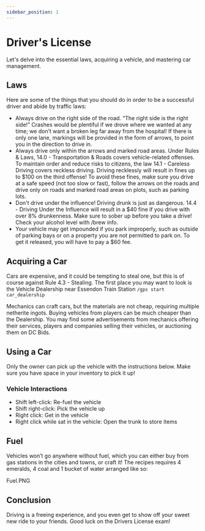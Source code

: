```yaml
---
sidebar_position: 1
---
```


# Driver's License

Let's delve into the essential laws, acquiring a vehicle, and mastering car management.

## Laws

Here are some of the things that you should do in order to be a successful driver and abide by traffic laws:

- Always drive on the right side of the road. “The right side is the right side!” Crashes would be plentiful if we drove where we wanted at any time; we don’t want a broken leg far away from the hospital! If there is only one lane, markings will be provided in the form of arrows, to point you in the direction to drive in.
- Always drive only within the arrows and marked road areas. Under Rules & Laws, 14.0 - Transportation & Roads covers vehicle-related offenses. To maintain order and reduce risks to citizens, the law 14.1 - Careless Driving covers reckless driving. Driving recklessly will result in fines up to $100 on the third offense! To avoid these fines, make sure you drive at a safe speed (not too slow or fast), follow the arrows on the roads and drive only on roads and marked road areas on plots, such as parking lots.
- Don't drive under the influence! Driving drunk is just as dangerous. 14.4 - Driving Under the Influence will result in a $40 fine if you drive with over 8% drunkenness. Make sure to sober up before you take a drive! Check your alcohol level with /brew info.
- Your vehicle may get impounded if you park improperly, such as outside of parking bays or on a property you are not permitted to park on. To get it released, you will have to pay a $60 fee.

## Acquiring a Car

Cars are expensive, and it could be tempting to steal one, but this is of course against Rule 4.3 - Stealing. The first place you may want to look is the Vehicle Dealership near Essendon Train Station ``/gps start car_dealership``

Mechanics can craft cars, but the materials are not cheap, requiring multiple netherite ingots. Buying vehicles from players can be much cheaper than the Dealership. You may find some advertisements from mechanics offering their services, players and companies selling their vehicles, or auctioning them on DC Bids.

## Using a Car
Only the owner can pick up the vehicle with the instructions below. Make sure you have space in your inventory to pick it up!

### Vehicle Interactions
- Shift left-click: Re-fuel the vehicle
- Shift right-click: Pick the vehicle up
- Right click: Get in the vehicle
- Right click while sat in the vehicle: Open the trunk to store items

## Fuel
Vehicles won’t go anywhere without fuel, which you can either buy from gas stations in the cities and towns, or craft it! The recipes requires 4 emeralds, 4 coal and 1 bucket of water arranged like so:

Fuel.PNG

## Conclusion
Driving is a freeing experience, and you even get to show off your sweet new ride to your friends. Good luck on the Drivers License exam!
